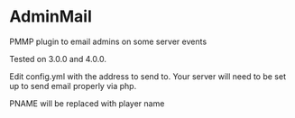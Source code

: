 # AdminMail

PMMP plugin to email admins on some server events

Tested on 3.0.0 and 4.0.0.

Edit config.yml with the address to send to.  Your server will need to be set up to send email properly via php.

PNAME will be replaced with player name